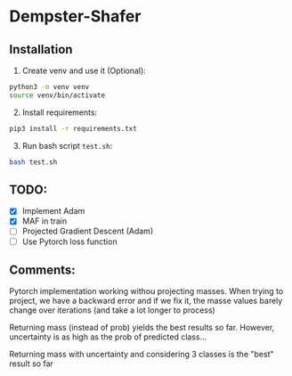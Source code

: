 # Dempster-Shafer

## Installation
1. Create venv and use it (Optional):
```bash
python3 -m venv venv
source venv/bin/activate
```
2. Install requirements:
```bash
pip3 install -r requirements.txt
```
3. Run bash script `test.sh`:
```bash
bash test.sh
```

## TODO:
- [x] Implement Adam
- [x] MAF in train
- [ ] Projected Gradient Descent (Adam)
- [ ] Use Pytorch loss function

## Comments:
Pytorch implementation working withou projecting masses. When trying to project, we have a backward error and if we fix it, the masse values barely change over iterations (and take a lot longer to process)

Returning mass (instead of prob) yields the best results so far. However, uncertainty is as high as the prob of predicted class...

Returning mass with uncertainty and considering 3 classes is the "best" result so far
